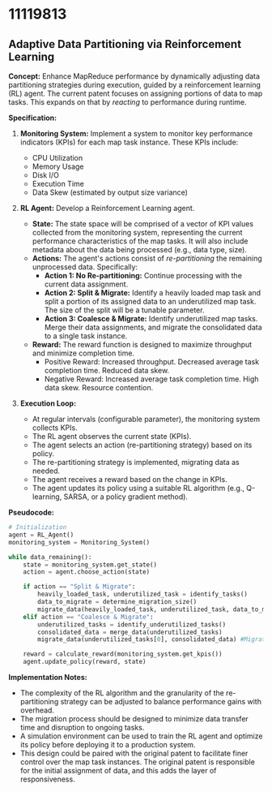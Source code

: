 # 11119813

## Adaptive Data Partitioning via Reinforcement Learning

**Concept:** Enhance MapReduce performance by dynamically adjusting data partitioning strategies during execution, guided by a reinforcement learning (RL) agent. The current patent focuses on assigning portions of data to map tasks. This expands on that by *reacting* to performance during runtime.

**Specification:**

1.  **Monitoring System:** Implement a system to monitor key performance indicators (KPIs) for each map task instance. These KPIs include:
    *   CPU Utilization
    *   Memory Usage
    *   Disk I/O
    *   Execution Time
    *   Data Skew (estimated by output size variance)

2.  **RL Agent:** Develop a Reinforcement Learning agent.
    *   **State:** The state space will be comprised of a vector of KPI values collected from the monitoring system, representing the current performance characteristics of the map tasks. It will also include metadata about the data being processed (e.g., data type, size).
    *   **Actions:** The agent's actions consist of *re-partitioning* the remaining unprocessed data. Specifically:
        *   **Action 1: No Re-partitioning:** Continue processing with the current data assignment.
        *   **Action 2: Split & Migrate:** Identify a heavily loaded map task and split a portion of its assigned data to an underutilized map task.  The size of the split will be a tunable parameter.
        *   **Action 3: Coalesce & Migrate:**  Identify underutilized map tasks. Merge their data assignments, and migrate the consolidated data to a single task instance.
    *   **Reward:** The reward function is designed to maximize throughput and minimize completion time.
        *   Positive Reward: Increased throughput. Decreased average task completion time. Reduced data skew.
        *   Negative Reward: Increased average task completion time. High data skew. Resource contention.

3.  **Execution Loop:**
    *   At regular intervals (configurable parameter), the monitoring system collects KPIs.
    *   The RL agent observes the current state (KPIs).
    *   The agent selects an action (re-partitioning strategy) based on its policy.
    *   The re-partitioning strategy is implemented, migrating data as needed.
    *   The agent receives a reward based on the change in KPIs.
    *   The agent updates its policy using a suitable RL algorithm (e.g., Q-learning, SARSA, or a policy gradient method).

**Pseudocode:**

```python
# Initialization
agent = RL_Agent()
monitoring_system = Monitoring_System()

while data_remaining():
    state = monitoring_system.get_state()
    action = agent.choose_action(state)

    if action == "Split & Migrate":
        heavily_loaded_task, underutilized_task = identify_tasks()
        data_to_migrate = determine_migration_size()
        migrate_data(heavily_loaded_task, underutilized_task, data_to_migrate)
    elif action == "Coalesce & Migrate":
        underutilized_tasks = identify_underutilized_tasks()
        consolidated_data = merge_data(underutilized_tasks)
        migrate_data(underutilized_tasks[0], consolidated_data) #Migrate to the first task

    reward = calculate_reward(monitoring_system.get_kpis())
    agent.update_policy(reward, state)
```

**Implementation Notes:**

*   The complexity of the RL algorithm and the granularity of the re-partitioning strategy can be adjusted to balance performance gains with overhead.
*   The migration process should be designed to minimize data transfer time and disruption to ongoing tasks.
*   A simulation environment can be used to train the RL agent and optimize its policy before deploying it to a production system.
*   This design could be paired with the original patent to facilitate finer control over the map task instances. The original patent is responsible for the initial assignment of data, and this adds the layer of responsiveness.